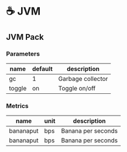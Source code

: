 # ☕ JVM

## JVM Pack

### Parameters

| name   | default | description       |
| ------ | ------- | ----------------- |
| gc     | 1       | Garbage collector |
| toggle | on      | Toggle on/off     |

### Metrics

| name      | unit | description        |
| --------- | ---- | ------------------ |
| bananaput | bps  | Banana per seconds |
| bananaput | bps  | Banana per seconds |

